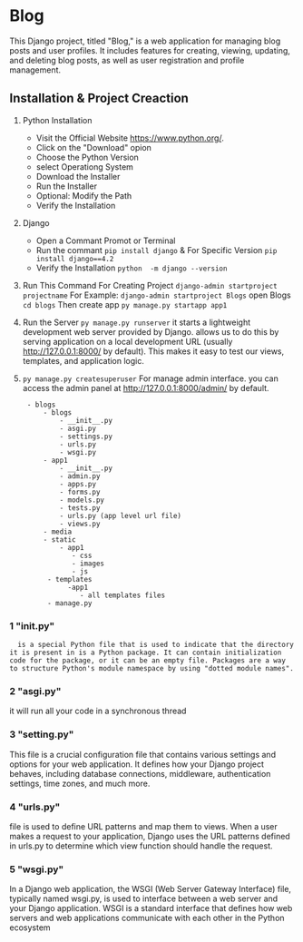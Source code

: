 # Blog

 This Django project, titled "Blog," is a web application for managing blog posts and user profiles. It includes features for creating, viewing, updating, and deleting blog posts, as well as user registration and profile management.

## Installation & Project Creaction

1. Python Installation
    - Visit the Official Website  https://www.python.org/.
    - Click on the "Download" opion
    - Choose the Python Version
    - select Operationg System
    - Download the Installer
    - Run the Installer
    - Optional: Modify the Path
    - Verify the Installation
2. Django
   - Open a Commant Promot or Terminal
   - Run the commant ```pip install django```  &  For Specific Version ```pip install django==4.2```
   - Verify the Installation  ```python  -m django --version```


3. Run This Command For Creating Project  ```django-admin startproject projectname``` For Example: ```django-admin startproject Blogs``` open Blogs ```cd blogs``` Then create app ```py manage.py startapp app1```

4. Run the  Server ```py manage.py runserver``` it starts a lightweight development web server provided by Django.
    allows us to do this by serving  application on a local development URL (usually http://127.0.0.1:8000/ by default). This makes it easy to test our views, templates, and application logic.

6. ```py manage.py createsuperuser``` For manage admin interface. you can access the admin panel at http://127.0.0.1:8000/admin/ by default.
   
        - blogs
            - blogs
                - __init__.py
                - asgi.py
                - settings.py
                - urls.py
                - wsgi.py
            - app1
                - __init__.py
                - admin.py
                - apps.py
                - forms.py
                - models.py
                - tests.py
                - urls.py (app level url file)
                - views.py
            - media
            - static
                - app1
                   - css
                   - images
                   - js
             - templates
                  -app1
                     - all templates files
             - manage.py

  ### 1 "__init__.py"
      is a special Python file that is used to indicate that the directory it is present in is a Python package. It can contain initialization code for the package, or it can be an empty file. Packages are a way to structure Python's module namespace by using "dotted module names".

  ### 2 "asgi.py" 
  it  will run all your code in a synchronous thread

  ### 3 "setting.py" 
  This file is a crucial configuration file that contains various settings and options for your web application. It defines how your Django project behaves, including database connections, middleware, authentication settings, time zones, and much more.
  ### 4 "urls.py" 
  file is used to define URL patterns and map them to views. When a user makes a request to your application, Django uses the URL patterns defined in urls.py to determine which view function should handle the request.
  
 ### 5 "wsgi.py"
In a Django web application, the WSGI (Web Server Gateway Interface) file, typically named wsgi.py, is used to interface between a web server and your Django application. WSGI is a standard interface that defines how web servers and web applications communicate with each other in the Python ecosystem
